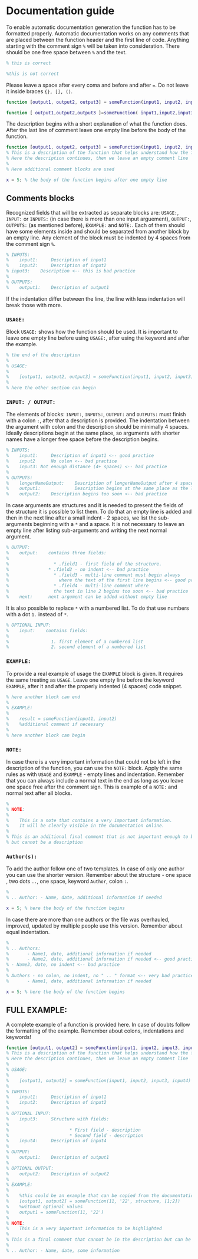 # Documentation guide

To enable automatic documentation generation the function has to be formatted properly.
Automatic documentation works on any comments that are placed between the function header and the first line of code. Anything starting with the comment sign `%` will be taken into consideration. There should be one free space between `%` and the text.
````Matlab
% this is correct

%this is not correct
````
Please leave a space after every coma and before and after `=`. Do not leave it inside braces `{}, [], ()`.
````Matlab
function [output1, output2, output3] = someFunction(input1, input2, input3) % good practice

function [ output1,output2,output3 ]=someFunction( input1,input2,input3 ) % bad practice
````
The description begins with a short explanation of what the function does.
After the last line of comment leave one empty line before the body of the function.
````Matlab
function [output1, output2, output3] = someFunction(input1, input2, input3)
% This is a description of the function that helps understand how the function works
% Here the description continues, then we leave an empty comment line
%
% Here additional comment blocks are used

x = 5; % the body of the function begins after one empty line
````
## Comments blocks
Recognized fields that will be extracted as separate blocks are: `USAGE:`, `INPUT:` or `INPUTS:` (in case there is more than one input arguement), `OUTPUT:`, `OUTPUTS:` (as mentioned before), `EXAMPLE:` and `NOTE:`.
Each of them should have  some elements inside and should be separated from another block by an empty line. Any element of the block must be indented by 4 spaces from the comment sign `%`.
````Matlab
% INPUTS:
%    input1:     Description of input1
%    input2:     Description of input2
% input3:    Description <-- this is bad practice
%
% OUTPUTS:
%    output1:    Description of output1
````
If the indentation differ between the line, the line with less indentation will break those with more.
### `USAGE:`
Block `USAGE:` shows how the function should be used. It is important to leave one empty line before using `USAGE:`, after using the keyword and after the example.
````Matlab
% the end of the description
%
% USAGE:
%
%    [output1, output2, output3] = someFunction(input1, input2, input3)
%
% here the other section can begin
````
### `INPUT: / OUTPUT:`
The elements of blocks: `INPUT:`, `INPUTS:`, `OUTPUT:` and `OUTPUTS:` must finish with a colon `:`, after that a description is provided. The indentation between the argument with colon and the description should be minimally 4 spaces. Ideally descriptions begin at the same place, so arguments with shorter names have a longer free space before the description begins.
````Matlab
% INPUTS:
%    input1:     Description of input1 <-- good practice
%    input2      No colon <-- bad practice
%    input3: Not enough distance (4+ spaces) <-- bad practice
%
% OUTPUTS:
%    longerNameOutput:    Description of longerNameOutput after 4 spaces
%    output1:             Description begins at the same place as the longest argument <-- good practice
%    output2:    Description begins too soon <-- bad practice
````
In case arguments are structures and it is needed to present the fields of the structure it is possible to list them. To do that an empty line is added and then in the next line after a small indent - 2 spaces, we list the sub-arguments beginning with a `*` and a space. It is not necessary to leave an empty line after listing sub-arguments and writing the next normal argument.
````Matlab
% OUTPUT:
%    output:    contains three fields:
%
%                 * .field1 - first field of the structure.
%               * .field2 - no indent <-- bad practice
%                 * .field3 - multi-line comment must begin always
%                   where the text of the first line begins <-- good practice
%                 * .field4 - multi-line comment where
%                 the text in line 2 begins too soon <-- bad practice
%    next:      next argument can be added without empty line
````
It is also possible to replace `*` with a numbered list. To do that use numbers with a dot `1.` instead of `*`.
````Matlab
% OPTIONAL INPUT:
%    input:    contains fields:
%
%                1. first element of a numbered list
%                2. second element of a numbered list
````
### `EXAMPLE:`
To provide a real example of usage the `EXAMPLE` block is given. It requires the same treating as `USAGE`. Leave one empty line before the keyword `EXAMPLE`, after it and after the properly indented (4 spaces) code snippet.
````Matlab
% here another block can end
%
% EXAMPLE:
%
%    result = someFunction(input1, input2)
%    %additional comment if necessary
%
% here another block can begin
````
### `NOTE:`
In case there is a very important information that could not be left in the description of the function, you can use the `NOTE:` block. Apply the same rules as with `USAGE` and `EXAMPLE` - empty lines and indentation. Remember that you can always include a normal text in the end as long as you leave one space free after the comment sign.
This is example of a `NOTE:` and normal text after all blocks.
````Matlab
%
% NOTE:
%
%    This is a note that contains a very important information.
%    It will be clearly visible in the documentation online.
%
% This is an additional final comment that is not important enough to be a note
% but cannot be a description
````
### `Author(s):`
To add the author follow one of two templates.
In case of only one author you can use the shorter version. Remember about the structure - one space , two dots `..`, one space, keyword `Author`, colon `:`.
````Matlab
%
% .. Author: - Name, date, additional information if needed

x = 5; % here the body of the function begins
````
In case there are more than one authors or the file was overhauled, improved, updated by multiple people use this version. Remember about equal indentation.
````Matlab
%
% .. Authors:
%       - Name1, date, additional information if needed
%       - Name2, date, additional information if needed <-- good practice of adding authors
% - Name3, date, no indent <-- bad practice
%
% Authors - no colon, no indent, no " .. " format <-- very bad practice
%       - Name1, date, additional information if needed

x = 5; % here the body of the function begins
````
## FULL EXAMPLE:
A complete example of a function is provided here. In case of doubts follow the formatting of the example. Remember about colons, indentations and keywords!
````Matlab
function [output1, output2] = someFunction(input1, input2, input3, input4)
% This is a description of the function that helps understand how the function works
% Here the description continues, then we leave an empty comment line
%
% USAGE:
%
%    [output1, output2] = someFunction(input1, input2, input3, input4)
%
% INPUTS:
%    input1:     Description of input1
%    input2:     Description of input2
%
% OPTIONAL INPUT:
%    input3:     Structure with fields:
%
%                       * First field - description
%                       * Second field - description
%    input4:     Description of input4
%
% OUTPUT:
%    output1:    Description of output1
%
% OPTIONAL OUTPUT:
%    output2:    Description of output2
%
% EXAMPLE:
%
%    %this could be an example that can be copied from the documentation to MATLAB
%    [output1, output2] = someFunction(11, '22', structure, [1;2])
%    %without optional values
%    output1 = someFunction(11, '22')
%
% NOTE:
%    This is a very important information to be highlighted
%
% This is a final comment that cannot be in the description but can be useful
%
% .. Author: - Name, date, some information
````
